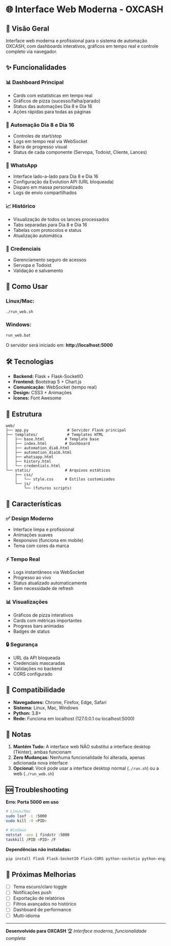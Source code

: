 # 🌐 Interface Web Moderna - OXCASH

## 🎨 Visão Geral

Interface web moderna e profissional para o sistema de automação OXCASH, com dashboards interativos, gráficos em tempo real e controle completo via navegador.

## ✨ Funcionalidades

### 📊 **Dashboard Principal**
- Cards com estatísticas em tempo real
- Gráficos de pizza (sucesso/falha/parado)
- Status das automações Dia 8 e Dia 16
- Ações rápidas para todas as páginas

### 🤖 **Automação Dia 8 e Dia 16**
- Controles de start/stop
- Logs em tempo real via WebSocket
- Barra de progresso visual
- Status de cada componente (Servopa, Todoist, Cliente, Lances)

### 📱 **WhatsApp**
- Interface lado-a-lado para Dia 8 e Dia 16
- Configuração da Evolution API (URL bloqueada)
- Disparo em massa personalizado
- Logs de envio compartilhados

### 📈 **Histórico**
- Visualização de todos os lances processados
- Tabs separadas para Dia 8 e Dia 16
- Tabelas com protocolos e status
- Atualização automática

### 🔐 **Credenciais**
- Gerenciamento seguro de acessos
- Servopa e Todoist
- Validação e salvamento

## 🚀 Como Usar

### **Linux/Mac:**
```bash
./run_web.sh
```

### **Windows:**
```bat
run_web.bat
```

O servidor será iniciado em: **http://localhost:5000**

## 🛠️ Tecnologias

- **Backend:** Flask + Flask-SocketIO
- **Frontend:** Bootstrap 5 + Chart.js
- **Comunicação:** WebSocket (tempo real)
- **Design:** CSS3 + Animações
- **Ícones:** Font Awesome

## 📁 Estrutura

```
web/
├── app.py                 # Servidor Flask principal
├── templates/             # Templates HTML
│   ├── base.html         # Template base
│   ├── index.html        # Dashboard
│   ├── automation_dia8.html
│   ├── automation_dia16.html
│   ├── whatsapp.html
│   ├── history.html
│   └── credentials.html
└── static/               # Arquivos estáticos
    ├── css/
    │   └── style.css     # Estilos customizados
    └── js/
        └── (futuros scripts)
```

## 🎯 Características

### ✅ **Design Moderno**
- Interface limpa e profissional
- Animações suaves
- Responsivo (funciona em mobile)
- Tema com cores da marca

### ⚡ **Tempo Real**
- Logs instantâneos via WebSocket
- Progresso ao vivo
- Status atualizado automaticamente
- Sem necessidade de refresh

### 📊 **Visualizações**
- Gráficos de pizza interativos
- Cards com métricas importantes
- Progress bars animadas
- Badges de status

### 🔒 **Segurança**
- URL da API bloqueada
- Credenciais mascaradas
- Validações no backend
- CORS configurado

## 🔄 Compatibilidade

- **Navegadores:** Chrome, Firefox, Edge, Safari
- **Sistema:** Linux, Mac, Windows
- **Python:** 3.8+
- **Rede:** Funciona em localhost (127.0.0.1 ou localhost:5000)

## 📝 Notas

1. **Mantém Tudo:** A interface web NÃO substitui a interface desktop (Tkinter), ambas funcionam
2. **Zero Mudanças:** Nenhuma funcionalidade foi alterada, apenas adicionada nova interface
3. **Opcional:** Você pode usar a interface desktop normal (`./run.sh`) ou a web (`./run_web.sh`)

## 🆘 Troubleshooting

**Erro: Porta 5000 em uso**
```bash
# Linux/Mac
sudo lsof -i :5000
sudo kill -9 <PID>

# Windows
netstat -ano | findstr :5000
taskkill /PID <PID> /F
```

**Dependências não instaladas:**
```bash
pip install Flask Flask-SocketIO Flask-CORS python-socketio python-engineio
```

## 🎉 Próximas Melhorias

- [ ] Tema escuro/claro toggle
- [ ] Notificações push
- [ ] Exportação de relatórios
- [ ] Filtros avançados no histórico
- [ ] Dashboard de performance
- [ ] Multi-idioma

---

**Desenvolvido para OXCASH** 🏆
*Interface moderna, funcionalidade completa*

